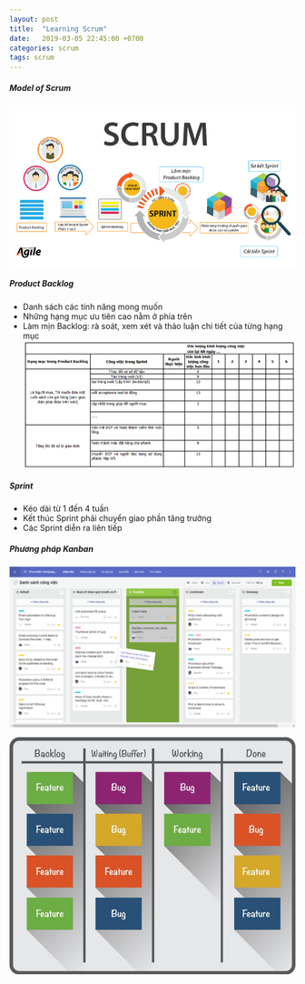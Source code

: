 ```yaml
---
layout: post
title:  "Learning Scrum"
date:   2019-03-05 22:45:00 +0700
categories: scrum
tags: scrum
---
```

##### Model of Scrum
![](/images/ScrumOverview.jpg)

##### Product Backlog
* Danh sách các tính năng mong muốn
* Những hạng mục ưu tiên cao nằm ở phía trên
* Làm mịn Backlog: rà soát, xem xét và thảo luận chi tiết của từng hạng mục
![](/images/sprint-backlog-sample.png)

##### Sprint
* Kéo dài từ 1 đến 4 tuần 
* Kết thúc Sprint phải chuyển giao phần tăng trưởng
* Các Sprint diễn ra liên tiếp

##### Phương pháp Kanban
![](/images/Vgva1VV.png)

![](/images/187aebb9-2481-4292-993e-3a55e61f787b.jpg)

